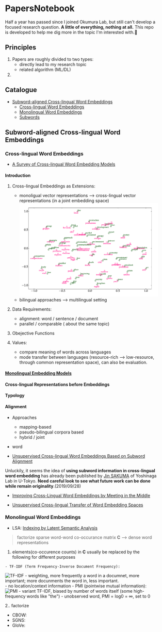 # PapersNotebook

Half a year has passed since I joined Okumura Lab, but still can't develop a focused research question. **A little of everything, nothing at all.** This repo is developed to help me dig more in the topic I'm interested with.:muscle:	

## Principles
1. Papers are roughly divided to two types: 
   * directly lead to my research topic
   * related algorithm (ML/DL)
2. 

## Catalogue

* [Subword-aligned Cross-lingual Word Embeddings](#subword-aligned-cross-lingual-word-embeddings)
  * [Cross-lingual Word Embeddings](#cross-lingual-word-embeddings)
  * [Monolingual Word Embeddings](#monolingual-word-embeddings)
  * [Subwords](#subwords)

## Subword-aligned Cross-lingual Word Embeddings

### Cross-lingual Word Embeddings

* [A Survey of Cross-lingual Word Embedding Models](https://arxiv.org/pdf/1706.04902.pdf)

#### Introduction

1. Cross-lingual Embeddings as Extensions: 
   - monoligual vector representations --> cross-lingual vector representations (in a joint embedding space) 
   ![](./images/cross-lingual-embedding.png)  
   - bilingual approaches --> multilingual setting

2. Data Requirements: 
   - alignment: word / sentence / document  
   - parallel / comparable ( about the same topic)
   
3. Obejective Functions 

4. Values:  
   - compare meaning of words across languages
   - mode transfer between languages (resource-rich --> low-resource, through common representation space), can also be evaluation.

#### [Monolingual Embedding Models](#monolingual-word-embeddings)

 
#### Cross-lingual Representations before Embeddings
#### Typology
#### Alignment
* Approaches
  * mapping-based
  * pseudo-bilingual corpora based
  * hybrid / joint 
* word


* [Unsupervised Cross-lingual Word Embeddings Based on Subword Alignment](http://www.tkl.iis.u-tokyo.ac.jp/new/uploads/publication_file/file/911/cicling2019.pdf)

Unluckily, it seems the idea of **using subword information in cross-lingual word embedding** has already been published by [Jin SAKUMA](http://www.tkl.iis.u-tokyo.ac.jp/~jsakuma/) of Yoshinaga Lab in U-Tokyo. **Need careful look to see what future work can be done while remain originality**.(2019/09/28)


* [Improving Cross-Lingual Word Embeddings by Meeting in the Middle](https://aclweb.org/anthology/D18-1027)

* [Unsupervised Cross-lingual Transfer of Word Embedding Spaces](https://aclweb.org/anthology/D18-1268)

### Monolingual Word Embeddings

* LSA: [Indexing by Latent Semantic Analysis](http://lsa.colorado.edu/papers/JASIS.lsi.90.pdf)

> factorize sparse word-word co-occurance matrix **C** --> dense word representations  

  1. elements(co-occurence counts) in **C** usually be replaced by the following for different purposes
    
    - TF-IDF (Term Frequency-Inverse Document Frequency):
![TF-IDF](https://www.link-assistant.com/images/news/tf-idf-tool-for-seo/screen-03.png)
      - weighting, more frequently a word in a documnet, more important; more docunments the word in, less important.     
      - no location/context information
    - PMI (pointwise mutual information):
  ![PMI](https://latex.codecogs.com/gif.latex?PMI(w_{i},w_{j})&space;=&space;log\frac{p(w_{i},w_{j})}{p(w_{i})p(w_{j})}=log\frac{count(w_{i},w_{j})count(corpus)}{count(w_{i}),count(w_{j})})
      - variant TF-IDF, biased by number of words itself (some high-frequency words like "the")
      - unobserved word, PMI = log0 = ∞, set to 0
  
  2.. factorize  

* CBOW:
* SGNS: 
* GloVe: 


